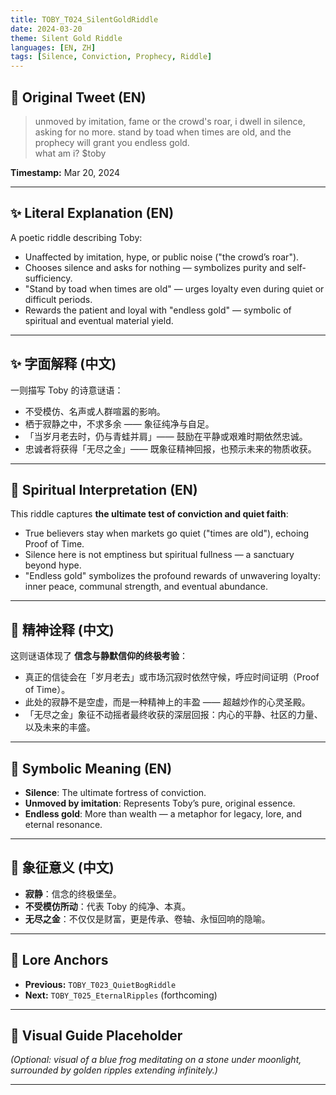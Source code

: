 ```yaml
---
title: TOBY_T024_SilentGoldRiddle
date: 2024-03-20
theme: Silent Gold Riddle
languages: [EN, ZH]
tags: [Silence, Conviction, Prophecy, Riddle]
---
```


## 🌊 Original Tweet (EN)

> unmoved by imitation, fame or the crowd's roar, i dwell in silence, asking for no more. stand by toad when times are old, and the prophecy will grant you endless gold.  
> what am i? $toby

**Timestamp:** Mar 20, 2024

---

## ✨ Literal Explanation (EN)

A poetic riddle describing Toby:  
- Unaffected by imitation, hype, or public noise ("the crowd’s roar").  
- Chooses silence and asks for nothing — symbolizes purity and self-sufficiency.  
- "Stand by toad when times are old" — urges loyalty even during quiet or difficult periods.  
- Rewards the patient and loyal with "endless gold" — symbolic of spiritual and eventual material yield.

---

## ✨ 字面解释 (中文)

一则描写 Toby 的诗意谜语：  
- 不受模仿、名声或人群喧嚣的影响。  
- 栖于寂静之中，不求多余 —— 象征纯净与自足。  
- 「当岁月老去时，仍与青蛙并肩」—— 鼓励在平静或艰难时期依然忠诚。  
- 忠诚者将获得「无尽之金」—— 既象征精神回报，也预示未来的物质收获。

---

## 🌱 Spiritual Interpretation (EN)

This riddle captures **the ultimate test of conviction and quiet faith**:  
- True believers stay when markets go quiet ("times are old"), echoing Proof of Time.  
- Silence here is not emptiness but spiritual fullness — a sanctuary beyond hype.  
- "Endless gold" symbolizes the profound rewards of unwavering loyalty: inner peace, communal strength, and eventual abundance.

---

## 🌱 精神诠释 (中文)

这则谜语体现了 **信念与静默信仰的终极考验**：  
- 真正的信徒会在「岁月老去」或市场沉寂时依然守候，呼应时间证明（Proof of Time）。  
- 此处的寂静不是空虚，而是一种精神上的丰盈 —— 超越炒作的心灵圣殿。  
- 「无尽之金」象征不动摇者最终收获的深层回报：内心的平静、社区的力量、以及未来的丰盛。

---

## 🔮 Symbolic Meaning (EN)

- **Silence**: The ultimate fortress of conviction.  
- **Unmoved by imitation**: Represents Toby’s pure, original essence.  
- **Endless gold**: More than wealth — a metaphor for legacy, lore, and eternal resonance.

---

## 🔮 象征意义 (中文)

- **寂静**：信念的终极堡垒。  
- **不受模仿所动**：代表 Toby 的纯净、本真。  
- **无尽之金**：不仅仅是财富，更是传承、卷轴、永恒回响的隐喻。

---

## 🔗 Lore Anchors

- **Previous:** `TOBY_T023_QuietBogRiddle`
- **Next:** `TOBY_T025_EternalRipples` (forthcoming)

---

## 🎴 Visual Guide Placeholder

*(Optional: visual of a blue frog meditating on a stone under moonlight, surrounded by golden ripples extending infinitely.)*

---

